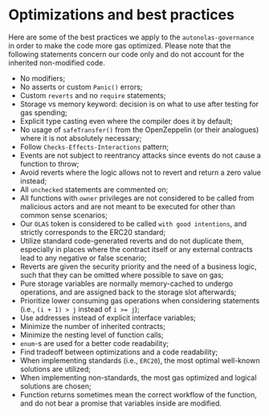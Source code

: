 # Optimizations and best practices
Here are some of the best practices we apply to the `autonolas-governance` in order to make the code more gas optimized.
Please note that the following statements concern our code only and do not account for the inherited non-modified code.

- No modifiers;
- No asserts or custom `Panic()` errors;
- Custom `reverts` and no `require` statements;
- Storage vs memory keyword: decision is on what to use after testing for gas spending;
- Explicit type casting even where the compiler does it by default;
- No usage of `safeTransfer()` from the OpenZeppelin (or their analogues) where it is not absolutely necessary;
- Follow `Checks-Effects-Interactions` pattern;
- Events are not subject to reentrancy attacks since events do not cause a function to throw;
- Avoid reverts where the logic allows not to revert and return a zero value instead;
- All `unchecked` statements are commented on;
- All functions with `owner` privileges are not considered to be called from malicious actors and are not meant to be executed for other than common sense scenarios;
- Our `OLAS` token is considered to be called `with good intentions`, and strictly corresponds to the ERC20 standard;
- Utilize standard code-generated reverts and do not duplicate them, especially in places where the contract itself or any external contracts lead to any negative or false scenario;
- Reverts are given the security priority and the need of a business logic, such that they can be omitted where possible to save on gas;
- Pure storage variables are normally memory-cached to undergo operations, and are assigned back to the storage slot afterwards;
- Prioritize lower consuming gas operations when considering statements (i.e., `(i + 1) > j` instead of `i >= j`);
- Use addresses instead of explicit interface variables;
- Minimize the number of inherited contracts;
- Minimize the nesting level of function calls;
- `enum`-s are used for a better code readability;
- Find tradeoff between optimizations and a code readability;
- When implementing standards (i.e., `ERC20`), the most optimal well-known solutions are utilized;
- When implementing non-standards, the most gas optimized and logical solutions are chosen;
- Function returns sometimes mean the correct workflow of the function, and do not bear a promise that variables inside are modified.
